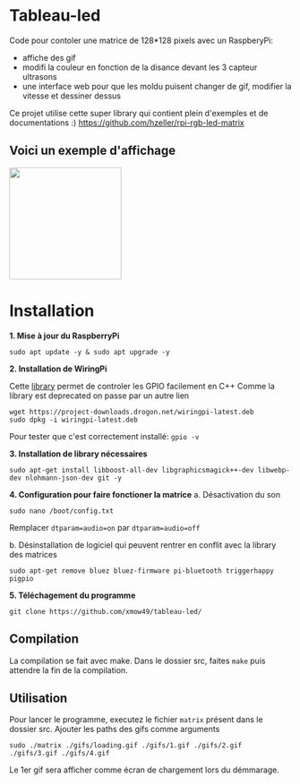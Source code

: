 # Tableau-led



Code pour contoler une matrice de 128*128 pixels avec un RaspberyPi:
- affiche des gif
- modifi la couleur en fonction de la disance devant les 3 capteur ultrasons
- une interface web pour que les moldu puisent changer de gif, modifier la vitesse et dessiner dessus

Ce projet utilise cette super library qui contient plein d'exemples et de documentations :)
https://github.com/hzeller/rpi-rgb-led-matrix

## Voici un exemple d'affichage

<img src="https://user-images.githubusercontent.com/47485034/171824266-2df660cf-6212-4783-8a58-a7bc5dc3c4a0.jpg" width="200" />

# Installation

**1. Mise à jour du RaspberryPi**
```
sudo apt update -y & sudo apt upgrade -y
```

**2. Installation de WiringPi**

Cette [library](https://github.com/WiringPi/WiringPi) permet de controler les GPIO facilement en C++
Comme la library est deprecated on passe par un autre lien

```
wget https://project-downloads.drogon.net/wiringpi-latest.deb
sudo dpkg -i wiringpi-latest.deb
```

Pour tester que c'est correctement installé:
`gpio -v`

**3. Installation de library nécessaires**

```sudo apt-get install libboost-all-dev libgraphicsmagick++-dev libwebp-dev nlohmann-json-dev git -y```

**4. Configuration pour faire fonctioner la matrice**
a. Désactivation du son

  `sudo nano /boot/config.txt` 
  
  Remplacer `dtparam=audio=on` par `dtparam=audio=off`
    
b. Désinstallation de logiciel qui peuvent rentrer en conflit avec la library des matrices

   ```sudo apt-get remove bluez bluez-firmware pi-bluetooth triggerhappy pigpio```

**5. Téléchagement du programme**

  ```git clone https://github.com/xmow49/tableau-led/```

## Compilation
La compilation se fait avec make.
Dans le dossier src, faites `make` puis attendre la fin de la compilation.

## Utilisation
Pour lancer le programme, executez le fichier `matrix` présent dans le dossier src. Ajouter les paths des gifs comme arguments

`sudo ./matrix ./gifs/loading.gif ./gifs/1.gif ./gifs/2.gif ./gifs/3.gif ./gifs/4.gif` 

Le 1er gif sera afficher comme écran de chargement lors du démmarage.
